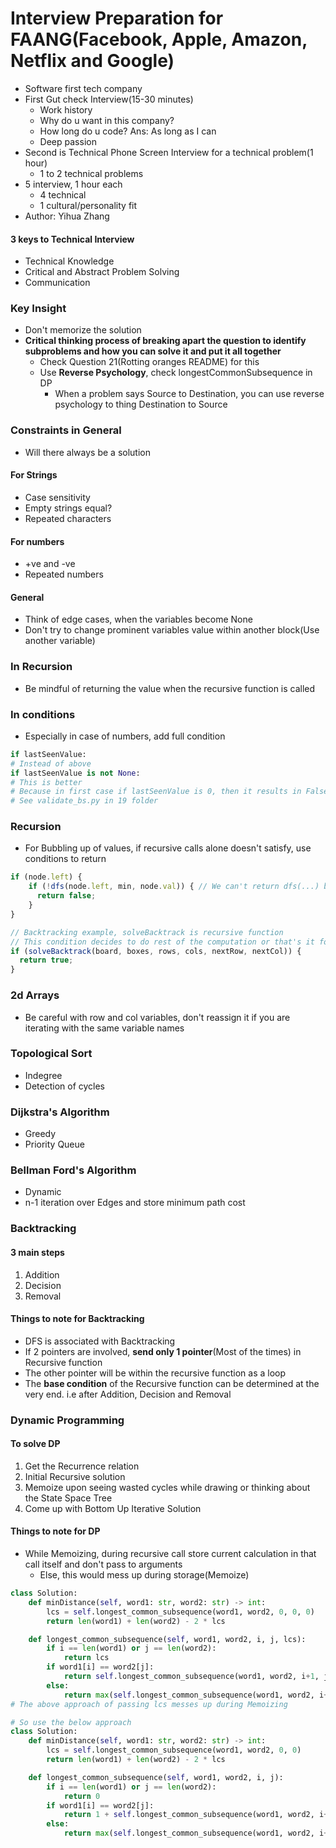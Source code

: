 # Interview Preparation for FAANG(Facebook, Apple, Amazon, Netflix and Google)

* Software first tech company
* First Gut check Interview(15-30 minutes) 
  * Work history
  * Why do u want in this company?
  * How long do u code? Ans: As long as I can
  * Deep passion 
* Second is Technical Phone Screen Interview for a technical problem(1 hour)
  * 1 to 2 technical problems
* 5 interview, 1 hour each
  * 4 technical
  * 1 cultural/personality fit
* Author: Yihua Zhang

#### 3 keys to Technical Interview

* Technical Knowledge
* Critical and Abstract Problem Solving
* Communication

### Key Insight

* Don't memorize the solution
* **Critical thinking process of breaking apart the question to identify subproblems and how you can solve it and put it all together** 
  * Check Question 21(Rotting oranges README) for this
  * Use **Reverse Psychology**, check longestCommonSubsequence in DP
    * When a problem says Source to Destination, you can use reverse psychology to thing Destination to Source

### Constraints in General

* Will there always be a solution

#### For Strings

* Case sensitivity
* Empty strings equal?
* Repeated characters

#### For numbers

* +ve and -ve
* Repeated numbers

#### General

* Think of edge cases, when the variables become None
* Don't try to change prominent variables value within another block(Use another variable)

### In Recursion

* Be mindful of returning the value when the recursive function is called

### In conditions

* Especially in case of numbers, add full condition
```py
if lastSeenValue:
# Instead of above
if lastSeenValue is not None:
# This is better
# Because in first case if lastSeenValue is 0, then it results in False which is not you expect to do
# See validate_bs.py in 19 folder
```

### Recursion

* For Bubbling up of values, if recursive calls alone doesn't satisfy, use conditions to return
```js
if (node.left) {
    if (!dfs(node.left, min, node.val)) { // We can't return dfs(...) because we haven't even done dfs(node.right...) for this particular node, so if condition is added to the recursive call instead of return the recursive call itself
      return false;
    }
}

// Backtracking example, solveBacktrack is recursive function
// This condition decides to do rest of the computation or that's it for this call stack
if (solveBacktrack(board, boxes, rows, cols, nextRow, nextCol)) {
  return true;
}
```

### 2d Arrays

* Be careful with row and col variables, don't reassign it if you are iterating with the same variable names

### Topological Sort

* Indegree
* Detection of cycles

### Dijkstra's Algorithm

* Greedy
* Priority Queue

### Bellman Ford's Algorithm

* Dynamic
* n-1 iteration over Edges and store minimum path cost

### Backtracking

#### 3 main steps

1. Addition
2. Decision
3. Removal

#### Things to note for Backtracking

* DFS is associated with Backtracking
* If 2 pointers are involved, **send only 1 pointer**(Most of the times) in Recursive function
* The other pointer will be within the recursive function as a loop
* The **base condition** of the Recursive function can be determined at the very end. i.e after Addition, Decision and Removal

### Dynamic Programming

#### To solve DP

1. Get the Recurrence relation
2. Initial Recursive solution
3. Memoize upon seeing wasted cycles while drawing or thinking about the State Space Tree
4. Come up with Bottom Up Iterative Solution

#### Things to note for DP

* While Memoizing, during recursive call store current calculation in that call itself and don't pass to arguments
  * Else, this would mess up during storage(Memoize)
```py
class Solution:
    def minDistance(self, word1: str, word2: str) -> int:
        lcs = self.longest_common_subsequence(word1, word2, 0, 0, 0)
        return len(word1) + len(word2) - 2 * lcs

    def longest_common_subsequence(self, word1, word2, i, j, lcs):
        if i == len(word1) or j == len(word2):
            return lcs
        if word1[i] == word2[j]:
            return self.longest_common_subsequence(word1, word2, i+1, j+1, lcs + 1) # Here lcs is incremented in the argument
        else:
            return max(self.longest_common_subsequence(word1, word2, i+1, j, lcs), self.longest_common_subsequence(word1, word2, i, j+1, lcs))
# The above approach of passing lcs messes up during Memoizing

# So use the below approach
class Solution:
    def minDistance(self, word1: str, word2: str) -> int:
        lcs = self.longest_common_subsequence(word1, word2, 0, 0)
        return len(word1) + len(word2) - 2 * lcs

    def longest_common_subsequence(self, word1, word2, i, j):
        if i == len(word1) or j == len(word2):
            return 0
        if word1[i] == word2[j]:
            return 1 + self.longest_common_subsequence(word1, word2, i+1, j+1)
        else:
            return max(self.longest_common_subsequence(word1, word2, i+1, j), self.longest_common_subsequence(word1, word2, i, j+1))
```
